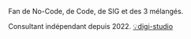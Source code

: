 Fan de No-Code, de Code, de SIG et des 3 mélangés.

Consultant indépendant depuis 2022.
[💡digi-studio](https://digi-stud.io)
